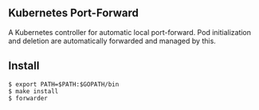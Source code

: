 Kubernetes Port-Forward
-----------------------

A Kubernetes controller for automatic local port-forward. Pod initialization and deletion are automatically forwarded and managed by this.

Install
-------

```
$ export PATH=$PATH:$GOPATH/bin
$ make install
$ forwarder
```
